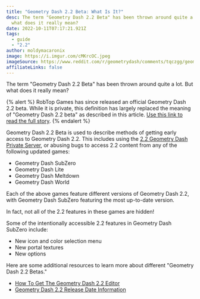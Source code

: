 ```yaml
---
title: "Geometry Dash 2.2 Beta: What Is It?"
desc: The term "Geometry Dash 2.2 Beta" has been thrown around quite a lot. But
  what does it really mean?
date: 2022-10-11T07:17:21.921Z
tags:
  - guide
  - "2.2"
author: moldymacaronix
image: https://i.imgur.com/cMKrcOC.jpeg
imageSource: https://www.reddit.com/r/geometrydash/comments/tqczgg/geometry_dash_22/
affiliateLinks: false
---
```

The term "Geometry Dash 2.2 Beta" has been thrown around quite a lot. But what does it really mean?

{% alert %}
RobTop Games has since released an official Geometry Dash 2.2 beta. While it is private, this definition has largely replaced the meaning of "Geometry Dash 2.2 beta" as described in this article. [Use this link to read the full story](/posts/closed-geometry-dash-2-2-beta-released-on-steam/).
{% endalert %}

Geometry Dash 2.2 Beta is used to describe methods of getting early access to Geometry Dash 2.2. This includes using the [2.2 Geometry Dash Private Server](/posts/geometry-dash-2-2-editor-unlocked-how-to-get-the-2-2-level-editor-2022/), or abusing bugs to access 2.2 content from any of the following updated games:

- Geometry Dash SubZero 
- Geometry Dash Lite
- Geometry Dash Meltdown
- Geometry Dash World

Each of the above games feature different versions of Geometry Dash 2.2, with Geometry Dash SubZero featuring the most up-to-date version.

In fact, not all of the 2.2 features in these games are hidden!

Some of the intentionally accessible 2.2 features in Geometry Dash SubZero include:

- New icon and color selection menu
- New portal textures
- New options

Here are some additional resources to learn more about different "Geometry Dash 2.2 Betas."

- [How To Get The Geometry Dash 2.2 Editor](/posts/geometry-dash-2-2-editor-unlocked-how-to-get-the-2-2-level-editor-2022/)
- [Geometry Dash 2.2 Release Date Information](/posts/geometry-dash-2-2-release-date/)